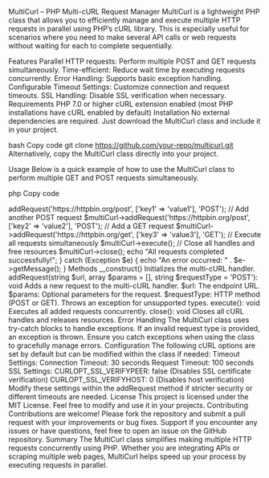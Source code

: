 MultiCurl – PHP Multi-cURL Request Manager
MultiCurl is a lightweight PHP class that allows you to efficiently manage and execute multiple HTTP requests in parallel using PHP’s cURL library. This is especially useful for scenarios where you need to make several API calls or web requests without waiting for each to complete sequentially.

Features
Parallel HTTP requests: Perform multiple POST and GET requests simultaneously.
Time-efficient: Reduce wait time by executing requests concurrently.
Error Handling: Supports basic exception handling.
Configurable Timeout Settings: Customize connection and request timeouts.
SSL Handling: Disable SSL verification when necessary.
Requirements
PHP 7.0 or higher
cURL extension enabled (most PHP installations have cURL enabled by default)
Installation
No external dependencies are required. Just download the MultiCurl class and include it in your project.

bash
Copy code
git clone https://github.com/your-repo/multicurl.git
Alternatively, copy the MultiCurl class directly into your project.

Usage
Below is a quick example of how to use the MultiCurl class to perform multiple GET and POST requests simultaneously.

php
Copy code
<?php

require 'path-to-multicurl.php'; // Adjust the path as needed

try {
    $multiCurl = new MultiCurl();

    // Add a POST request
    $multiCurl->addRequest('https://httpbin.org/post', ['key1' => 'value1'], 'POST');

    // Add another POST request
    $multiCurl->addRequest('https://httpbin.org/post', ['key2' => 'value2'], 'POST');

    // Add a GET request
    $multiCurl->addRequest('https://httpbin.org/get', ['key3' => 'value3'], 'GET');

    // Execute all requests simultaneously
    $multiCurl->execute();

    // Close all handles and free resources
    $multiCurl->close();

    echo "All requests completed successfully!";
} catch (Exception $e) {
    echo "An error occurred: " . $e->getMessage();
}
Methods
__construct()
Initializes the multi-cURL handler.

addRequest(string $url, array $params = [], string $requestType = 'POST'): void
Adds a new request to the multi-cURL handler.

$url: The endpoint URL.
$params: Optional parameters for the request.
$requestType: HTTP method (POST or GET). Throws an exception for unsupported types.
execute(): void
Executes all added requests concurrently.

close(): void
Closes all cURL handles and releases resources.

Error Handling
The MultiCurl class uses try-catch blocks to handle exceptions. If an invalid request type is provided, an exception is thrown. Ensure you catch exceptions when using the class to gracefully manage errors.

Configuration
The following cURL options are set by default but can be modified within the class if needed:

Timeout Settings:

Connection Timeout: 30 seconds
Request Timeout: 100 seconds
SSL Settings:

CURLOPT_SSL_VERIFYPEER: false (Disables SSL certificate verification)
CURLOPT_SSL_VERIFYHOST: 0 (Disables host verification)
Modify these settings within the addRequest method if stricter security or different timeouts are needed.

License
This project is licensed under the MIT License. Feel free to modify and use it in your projects.

Contributing
Contributions are welcome! Please fork the repository and submit a pull request with your improvements or bug fixes.

Support
If you encounter any issues or have questions, feel free to open an issue on the GitHub repository.

Summary
The MultiCurl class simplifies making multiple HTTP requests concurrently using PHP. Whether you are integrating APIs or scraping multiple web pages, MultiCurl helps speed up your process by executing requests in parallel.
